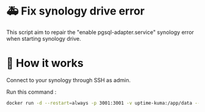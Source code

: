 # 🚑 Fix synology drive error

This script aim to repair the "enable pgsql-adapter.service" synology error when starting synology drive.


# 🔨 How it works

Connect to your synology through SSH as admin.

Run this command : 
```bash
docker run -d --restart=always -p 3001:3001 -v uptime-kuma:/app/data --name uptime-kuma louislam/uptime-kuma:1
```

<!--stackedit_data:
eyJoaXN0b3J5IjpbMTEzNzY4NDQ5MywxNTc2ODUwMjc2XX0=
-->